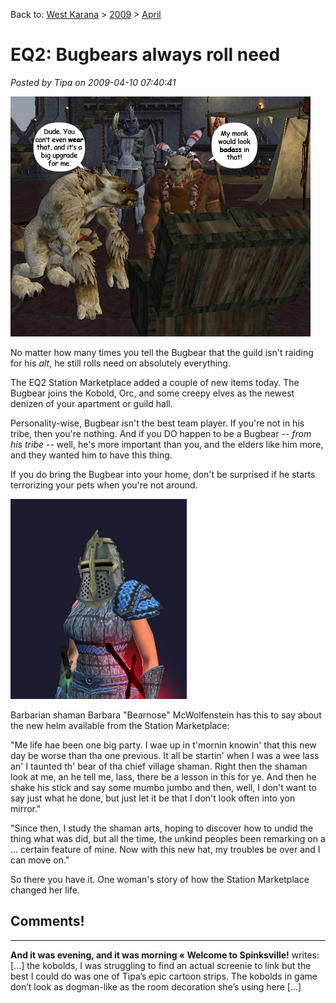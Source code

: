 Back to: [West Karana](/posts/westkarana.md) > [2009](/posts/2009/westkarana.md) > [April](./westkarana.md)
# EQ2: Bugbears always roll need

*Posted by Tipa on 2009-04-10 07:40:41*

![Kobold and Bugbear discuss asshattery](../../../uploads/2009/04/bugbearsneed.jpg "bugbearsneed")

No matter how many times you tell the Bugbear that the guild isn't raiding for his *alt*, he still rolls need on absolutely everything.

The EQ2 Station Marketplace added a couple of new items today. The Bugbear joins the Kobold, Orc, and some creepy elves as the newest denizen of your apartment or guild hall.

Personality-wise, Bugbear isn't the best team player. If you're not in his tribe, then you're nothing. And if you DO happen to be a Bugbear -- *from his tribe* -- well, he's more important than you, and the elders like him more, and they wanted him to have this thing.

If you do bring the Bugbear into your home, don't be surprised if he starts terrorizing your pets when you're not around.

![everquest2-2009-04-10-07-53-35-30](../../../uploads/2009/04/everquest2-2009-04-10-07-53-35-30.jpg "everquest2-2009-04-10-07-53-35-30")

Barbarian shaman Barbara "Bearnose" McWolfenstein has this to say about the new helm available from the Station Marketplace:

"Me life hae been one big party. I wae up in t'mornin knowin' that this new day be worse than tha one previous. It all be startin' when I was a wee lass an' I taunted th' bear of tha chief village shaman. Right then the shaman look at me, an he tell me, lass, there be a lesson in this for ye. And then he shake his stick and say some mumbo jumbo and then, well, I don't want to say just what he done, but just let it be that I don't look often into yon mirror."

"Since then, I study the shaman arts, hoping to discover how to undid the thing what was did, but all the time, the unkind peoples been remarking on a ... certain feature of mine. Now with this new hat, my troubles be over and I can move on."

So there you have it. One woman's story of how the Station Marketplace changed her life.

## Comments!
---
**And it was evening, and it was morning &laquo; Welcome to Spinksville!** writes: [...] the kobolds, I was struggling to find an actual screenie to link but the best I could do was one of Tipa’s epic cartoon strips. The kobolds in game don’t look as dogman-like as the room decoration she’s using here [...]
